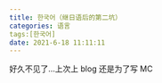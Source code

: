 ```yaml
---
title: 한국어（继日语后的第二坑）
categories: 语言
tags:[한국어]
date: 2021-6-18 11:11:11
---
```

好久不见了…上次上 blog 还是为了写 MC 
